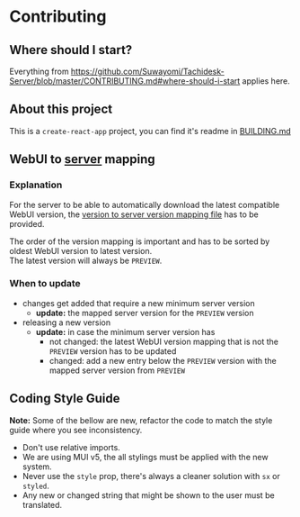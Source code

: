 # Contributing
## Where should I start?
Everything from https://github.com/Suwayomi/Tachidesk-Server/blob/master/CONTRIBUTING.md#where-should-i-start applies here.

## About this project
This is a `create-react-app` project, you can find it's readme in [BUILDING.md](./BUILDING.md)

## WebUI to [server](https://github.com/Suwayomi/Tachidesk-Server) mapping
### Explanation
For the server to be able to automatically download the latest compatible WebUI version, the [version to server version mapping file](versionToServerVersionMapping.json) has to be provided.<br/>

The order of the version mapping is important and has to be sorted by oldest WebUI version to latest version.<br/>
The latest version will always be `PREVIEW`.

### When to update
- changes get added that require a new minimum server version
    - **update:** the mapped server version for the `PREVIEW` version
- releasing a new version
    - **update:** in case the minimum server version has
        - not changed: the latest WebUI version mapping that is not the `PREVIEW` version has to be updated
        - changed: add a new entry below the `PREVIEW` version with the mapped server version from `PREVIEW`

## Coding Style Guide
**Note:** Some of the bellow are new, refactor the code to match the style guide where you see inconsistency.
- Don't use relative imports.
- We are using MUI v5, the all stylings must be applied with the new system. 
- Never use the `style` prop, there's always a cleaner solution with `sx` or `styled`.
- Any new or changed string that might be shown to the user must be translated.

